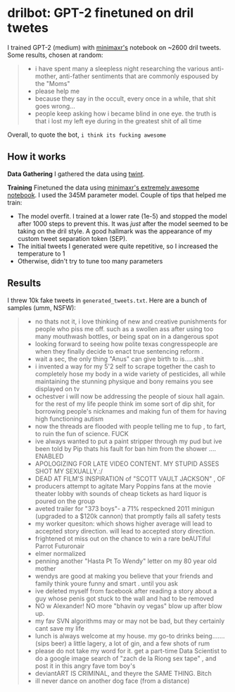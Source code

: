 # drilbot: GPT-2 finetuned on dril twetes

I trained GPT-2 (medium) with [minimaxr's](https://github.com/minimaxir) notebook on ~2600 dril tweets. Some results, chosen at random:

> * i have spent many a sleepless night researching the various anti-mother, anti-father sentiments that are commonly espoused by the "Moms"
> * please help me
> * because they say in the occult, every once in a while, that shit goes wrong...
> * people keep asking how i became blind in one eye. the truth is that i lost my left eye during in the greatest shit of all time

Overall, to quote the bot, `i think its fucking awesome`

## How it works

**Data Gathering** I gathered the data using [twint](https://github.com/twintproject/twint).

**Training** Finetuned the data using [minimaxr's extremely awesome notebook](https://colab.research.google.com/drive/1VLG8e7YSEwypxU-noRNhsv5dW4NfTGce). I used the 345M parameter model. Couple of tips that helped me train:
- The model overfit. I trained at a lower rate (1e-5) and stopped the model after 1000 steps to prevent this. It was *just* after the model seemed to be taking on the dril style. A good hallmark was the appearance of my custom tweet separation token (SEP).
- The initial tweets I generated were quite repetitive, so I increased the temperature to 1
- Otherwise, didn't try to tune too many parameters

## Results

I threw 10k fake tweets in `generated_tweets.txt`. Here are a bunch of samples (umm, NSFW):

> * no thats not it, i love thinking of new and creative punishments for people who piss me off. such as a swollen ass after using too many mouthwash bottles, or being spat on in a dangerous spot
> * looking forward to seeing how polite texas congresspeople are when they finally decide to enact true sentencing reform .
> * wait a sec, the only thing "Anus" can give birth to is.....shit
> * i invented a way for my 5'2 self to scrape together the cash to completely hose my body in a wide variety of pesticides, all while maintaining the stunning physique and bony remains you see displayed on tv
> * ochestver i will now be addressing the people of sioux hall again. for the rest of my life people think im some sort of dip shit, for borrowing people's nicknames and making fun of them for having high functioning autism
> * now the threads are flooded with people telling me to fup , to fart, to ruin the fun of science. FUCK
> * ive always wanted to put a paint stripper through my pud but ive been told by Pip thats his fault for ban him from the shower .... ENABLED
> * APOLOGIZING FOR LATE VIDEO CONTENT. MY STUPID ASSES SHOT MY SEXUALLY.:/
> * DEAD AT FILM'S INSPIRATION of "SCOTT VAULT JACKSON" , OF
> * producers attempt to agitate Mary Poppins fans at the movie theater lobby with sounds of cheap tickets as hard liquor is poured on the group
> * aveted trailer for "373 boys"- a 71% respeckned 2011 minigun (upgraded to a $120k cannon) that promptly fails all safety tests
> * my worker quesiton: which shows higher average will lead to accepted story direction. will lead to accepted story direction.
> * frightened ot miss out on the chance to win a rare beAUTiful Parrot Futuronair
> * elmer normalized
> * penning another "Hasta Pt To Wendy" letter on my 80 year old mother
> * wendys are good at making you believe that your friends and family think youre funny and smart . until you ask
> * ive deleted myself from facebook after reading a story about a guy whose penis got stuck to the wall and had to be removed
> * NO w Alexander! NO more "bhavin oy vegas" blow up after blow up.
> * my fav SVN algorithms may or may not be bad, but they certainly cant save my life
> * lunch is always welcome at my house. my go-to drinks being……. (sips beer) a little lagery, a lot of gin, and a few shots of rum
> * please do not take my word for it. get a part-time Data Scientist to do a google image search of "zach de la Riong sex tape" , and post it in this angry fave tom boy's
> * deviantART IS CRIMINAL, and theyre the SAME THING. Bitch
> * ill never dance on another dog face (from a distance) 
